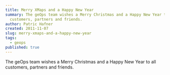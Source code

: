 ```yaml
---
title: Merry XMaps and a Happy New Year
summary: The geOps team wishes a Merry Christmas and a Happy New Year to all
  customers, partners and friends.
author: Patric Hafner
created: 2011-11-07
slug: merry-xmaps-and-a-happy-new-year
tags:
  - geops
published: true
---
```

The geOps team wishes a Merry Christmas and a Happy New Year to all customers, partners and friends.

